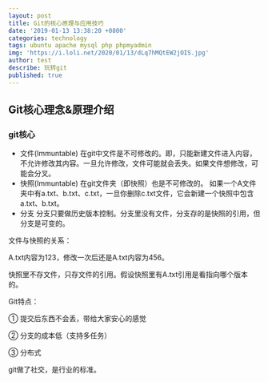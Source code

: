 ```yaml
---
layout: post
title: Git的核心原理与应用技巧
date: '2019-01-13 13:38:20 +0800'
categories: technology
tags: ubuntu apache mysql php phpmyadmin
img: 'https://i.loli.net/2020/01/13/dLq7hMQtEW2jOIS.jpg'
author: test
describe: 玩转git
published: true
---
```


## Git核心理念&原理介绍

### git核心

+ 文件(Immuntable)
  在git中文件是不可修改的。即，只能新建文件进入内容，不允许修改其内容。一旦允许修改，文件可能就会丢失。如果文件想修改，可能会分叉。
+ 快照(Immuntable)
  在git文件夹（即快照）也是不可修改的。
  如果一个A文件夹中有a.txt、b.txt、c.txt，一旦你删除c.txt文件，它会新建一个快照中包含a.txt、b.txt。
+ 分支
  分支只要做历史版本控制。分支里没有文件，分支存的是快照的引用，但分支是可变的。

文件与快照的关系：

A.txt内容为123，修改一次后还是A.txt内容为456。

快照里不存文件，只存文件的引用。假设快照里有A.txt引用是看指向哪个版本的。

Git特点：

① 提交后东西不会丢，带给大家安心的感觉

② 分支的成本低（支持多任务）

③ 分布式

git做了社交，是行业的标准。
